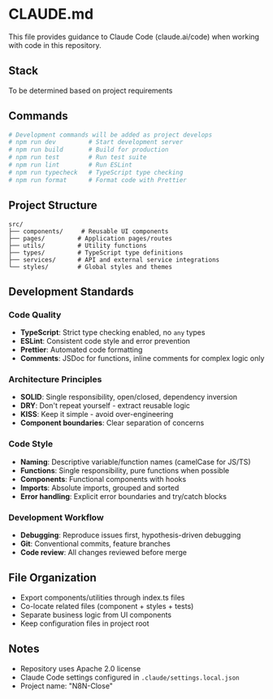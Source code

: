 # CLAUDE.md

This file provides guidance to Claude Code (claude.ai/code) when working with code in this repository.

## Stack
To be determined based on project requirements

## Commands
```bash
# Development commands will be added as project develops
# npm run dev         # Start development server
# npm run build       # Build for production
# npm run test        # Run test suite
# npm run lint        # Run ESLint
# npm run typecheck   # TypeScript type checking
# npm run format      # Format code with Prettier
```

## Project Structure
```
src/
├── components/     # Reusable UI components
├── pages/         # Application pages/routes
├── utils/         # Utility functions
├── types/         # TypeScript type definitions
├── services/      # API and external service integrations
└── styles/        # Global styles and themes
```

## Development Standards

### Code Quality
- **TypeScript**: Strict type checking enabled, no `any` types
- **ESLint**: Consistent code style and error prevention
- **Prettier**: Automated code formatting
- **Comments**: JSDoc for functions, inline comments for complex logic only

### Architecture Principles
- **SOLID**: Single responsibility, open/closed, dependency inversion
- **DRY**: Don't repeat yourself - extract reusable logic
- **KISS**: Keep it simple - avoid over-engineering
- **Component boundaries**: Clear separation of concerns

### Code Style
- **Naming**: Descriptive variable/function names (camelCase for JS/TS)
- **Functions**: Single responsibility, pure functions when possible
- **Components**: Functional components with hooks
- **Imports**: Absolute imports, grouped and sorted
- **Error handling**: Explicit error boundaries and try/catch blocks

### Development Workflow
- **Debugging**: Reproduce issues first, hypothesis-driven debugging
- **Git**: Conventional commits, feature branches
- **Code review**: All changes reviewed before merge

## File Organization
- Export components/utilities through index.ts files
- Co-locate related files (component + styles + tests)
- Separate business logic from UI components
- Keep configuration files in project root

## Notes
- Repository uses Apache 2.0 license
- Claude Code settings configured in `.claude/settings.local.json`
- Project name: "N8N-Close"